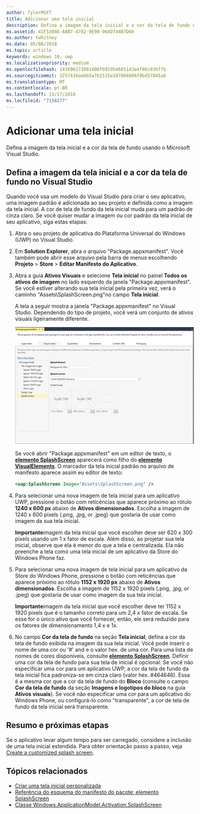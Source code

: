 ```yaml
---
author: TylerMSFT
title: Adicionar uma tela inicial
description: Defina a imagem da tela inicial e a cor da tela de fundo usando o Microsoft Visual Studio.
ms.assetid: 41F53046-8AB7-4782-9E90-964D744B7D66
ms.author: twhitney
ms.date: 05/08/2018
ms.topic: article
keywords: windows 10, uwp
ms.localizationpriority: medium
ms.openlocfilehash: 143b96171091406fb91954685143e4f86c036ffb
ms.sourcegitcommit: 3257416aebb5a7b1515e107866806f8bd57845a8
ms.translationtype: MT
ms.contentlocale: pt-BR
ms.lasthandoff: 11/17/2018
ms.locfileid: "7158277"
---
```

# <a name="add-a-splash-screen"></a>Adicionar uma tela inicial

Defina a imagem da tela inicial e a cor da tela de fundo usando o Microsoft Visual Studio.

## <a name="set-the-splash-screen-image-and-background-color-in-visual-studio"></a>Defina a imagem da tela inicial e a cor da tela de fundo no Visual Studio

Quando você usa um modelo do Visual Studio para criar o seu aplicativo, uma imagem padrão é adicionada ao seu projeto e definida como a imagem da tela inicial. A cor de tela de fundo da tela inicial muda para um padrão de cinza claro. Se você quiser mudar a imagem ou cor padrão da tela inicial de seu aplicativo, siga estas etapas:

1. Abra o seu projeto de aplicativa do Plataforma Universal do Windows (UWP) no Visual Studio.
2. Em **Solution Explorer**, abra o arquivo "Package.appxmanifest". Você também pode abrir esse arquivo pela barra de menus escolhendo **Projeto** &gt; **Store** &gt; **Editar Manifesto do Aplicativo**.
3. Abra a guia **Ativos Visuais** e selecione **Tela inicial** no painel **Todos os ativos de imagem** no lado esquerdo da janela "Package.appxmanifest". Se você estiver alterando sua tela inicial pela primeira vez, verá o caminho "Assets\\SplashScreen.png"no campo **Tela inicial**.

    A tela a seguir mostra a janela "Package.appxmanifest" no Visual Studio. Dependendo do tipo de projeto, você verá um conjunto de ativos visuais ligeiramente diferente.

    ![uma captura de tela da janela "package.appxmanifest" no visual studio 2017](images/appmanifest.png)

    Se você abrir "Package.appxmanifest" em um editor de texto, o [**elemento SplashScreen**](https://msdn.microsoft.com/library/windows/apps/br211467) aparecerá como filho do [**elemento VisualElements**](https://msdn.microsoft.com/library/windows/apps/br211471). O marcador da tela inicial padrão no arquivo de manifesto aparece assim eu editor de texto:

    ```xml
    <uap:SplashScreen Image="Assets\SplashScreen.png" />
    ```

4. Para selecionar uma nova imagem de tela inicial para um aplicativo UWP, pressione o botão com reticências que aparece próximo ao rótulo **1240 x 600 px** abaixo de **Ativos dimensionados**. Escolha a imagem de 1240 x 600 pixels (.png, .jpg, or .jpeg) que gostaria de usar como imagem da sua tela inicial.

    **Importante**imagem da tela inicial que você escolher deve ser 620 x 300 pixels usando um 1 x fator de escala. Além disso, ao projetar sua tela inicial, observe que ela é menor do que a tela e centralizada. Ela não preenche a tela como uma tela inicial de um aplicativo da Store do Windows Phone faz.

5. Para selecionar uma nova imagem de tela inicial para um aplicativo da Store do Windows Phone, pressione o botão com reticências que aparece próximo ao rótulo **1152 x 1920 px** abaixo de **Ativos dimensionados**. Escolha a imagem de 1152 x 1920 pixels (.png, .jpg, or .jpeg) que gostaria de usar como imagem da sua tela inicial.

    **Importante**imagem da tela inicial que você escolher deve ter 1152 x 1920 pixels que é o tamanho correto para um 2,4 x fator de escala. Se esse for o único ativo que você fornecer, então, ele será reduzido para os fatores de dimensionamento 1,4 x e 1x.

6. No campo **Cor da tela de fundo** na seção **Tela inicial**, defina a cor da tela de fundo exibida na imagem da sua tela inicial. Você pode inserir o nome de uma cor ou '\#' and e o valor hex. de uma cor. Para uma lista de nomes de cores disponíveis, consulte [**elemento SplashScreen**](https://msdn.microsoft.com/library/windows/apps/br211467). Definir uma cor da tela de fundo para sua tela de inicial é opcional. Se você não especificar uma cor para um aplicativo UWP, a cor da tela de fundo da tela inicial fica padroniza-se em cinza claro (valor hex. \#464646). Essa é a mesma cor que a cor da tela de fundo do **Bloco** (consulte o campo **Cor da tela de fundo** da seção **Imagens e logotipos do bloco** na guia **Ativos visuais**). Se você não especificar uma cor para um aplicativo do Windows Phone, ou configurá-lo como "transparente", a cor de tela de fundo da tela inicial será transparente.

## <a name="summary-and-next-steps"></a>Resumo e próximas etapas

Se o aplicativo levar algum tempo para ser carregado, considere a inclusão de uma tela inicial estendida. Para obter orientação passo a passo, veja [Create a customized splash screen](create-a-customized-splash-screen.md).

## <a name="related-topics"></a>Tópicos relacionados

* [Criar uma tela inicial personalizada](create-a-customized-splash-screen.md)
* [Referência do esquema do manifesto do pacote: elemento SplashScreen](https://msdn.microsoft.com/library/windows/apps/br211467)
* [Classe Windows.ApplicationModel.Activation.SplashScreen](https://msdn.microsoft.com/library/windows/apps/br224763)